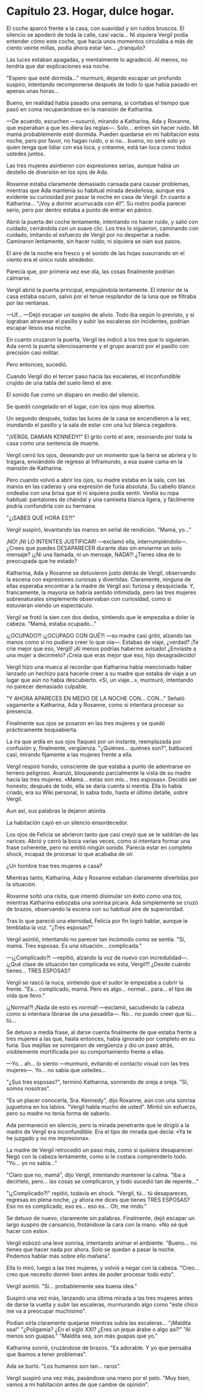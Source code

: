 
# Capítulo 23. Hogar, dulce hogar.


El coche aparcó frente a la casa, con suavidad y sin ruidos bruscos. El silencio se apoderó de toda la calle, casi vacía... Ni siquiera Vergil podía entender cómo este coche, que hacía unos momentos circulaba a más de ciento veinte millas, podía ahora estar tan... ¿tranquilo?

Las luces estaban apagadas, y mentalmente lo agradeció. Al menos, no tendría que dar explicaciones esa noche.

"Espero que esté dormida..." murmuró, dejando escapar un profundo suspiro, intentando recomponerse después de todo lo que había pasado en apenas unas horas...

Bueno, en realidad había pasado una semana, si contabas el tiempo que pasó en coma recuperándose en la mansión de Katharina.

—De acuerdo, escuchen —susurró, mirando a Katharina, Ada y Roxanne, que esperaban a que les diera las reglas—. Solo... entren sin hacer ruido. Mi mamá probablemente esté dormida. Pueden quedarse en mi habitación esta noche, pero por favor, no hagan ruido, o si no... bueno, no seré solo yo quien tenga que lidiar con esa loca, y créanme, está tan loca como todos ustedes juntos.

Las tres mujeres asintieron con expresiones serias, aunque había un destello de diversión en los ojos de Ada.

Roxanne estaba claramente demasiado cansada para causar problemas, mientras que Ada mantenía su habitual mirada desdeñosa, aunque era evidente su curiosidad por pasar la noche en casa de Vergil. En cuanto a Katharina... "¡Voy a dormir acurrucada con él!". Su rostro podía parecer serio, pero por dentro estaba a punto de entrar en pánico.

Abrió la puerta del coche lentamente, intentando no hacer ruido, y salió con cuidado, cerrándola con un suave clic. Los tres lo siguieron, caminando con cuidado, imitando el esfuerzo de Vergil por no despertar a nadie. Caminaron lentamente, sin hacer ruido; ni siquiera se oían sus pasos.

El aire de la noche era fresco y el sonido de las hojas susurrando en el viento era el único ruido alrededor.

Parecía que, por primera vez ese día, las cosas finalmente podrían calmarse.

Vergil abrió la puerta principal, empujándola lentamente. El interior de la casa estaba oscuro, salvo por el tenue resplandor de la luna que se filtraba por las ventanas.

—Uf... —Dejó escapar un suspiro de alivio. Todo iba según lo previsto, y si lograban atravesar el pasillo y subir las escaleras sin incidentes, podrían escapar ilesos esa noche.

En cuanto cruzaron la puerta, Vergil les indicó a los tres que lo siguieran. Ada cerró la puerta silenciosamente y el grupo avanzó por el pasillo con precisión casi militar.

Pero entonces, sucedió.

Cuando Vergil dio el tercer paso hacia las escaleras, el inconfundible crujido de una tabla del suelo llenó el aire.

El sonido fue como un disparo en medio del silencio.

Se quedó congelado en el lugar, con los ojos muy abiertos.

Un segundo después, todas las luces de la casa se encendieron a la vez, inundando el pasillo y la sala de estar con una luz blanca cegadora.

"¡VERGIL DAMIAN KENNEDY!" El grito cortó el aire, resonando por toda la casa como una sentencia de muerte.

Vergil cerró los ojos, deseando por un momento que la tierra se abriera y lo tragara, enviándolo de regreso al Inframundo, a esa suave cama en la mansión de Katharina.

Pero cuando volvió a abrir los ojos, su madre estaba en la sala, con las manos en las caderas y una expresión de furia absoluta. Su cabello blanco ondeaba con una brisa que él ni siquiera podía sentir. Vestía su ropa habitual: pantalones de chándal y una camiseta blanca ligera, y fácilmente podría confundirla con su hermana.

"¿¡SABES QUÉ HORA ES?!"

Vergil suspiró, levantando las manos en señal de rendición. "Mamá, yo..."

¡NO! ¡NI LO INTENTES JUSTIFICAR! —exclamó ella, interrumpiéndolo—. ¿Crees que puedes DESAPARECER durante días sin enviarme un solo mensaje? ¡¿Ni una llamada, ni un mensaje, NADA?! ¿Tienes idea de lo preocupada que he estado?

Katharina, Ada y Roxanne se detuvieron justo detrás de Vergil, observando la escena con expresiones curiosas y divertidas. Claramente, ninguna de ellas esperaba encontrar a la madre de Vergil así: furiosa y desquiciada. Y, francamente, la mayoría se habría sentido intimidada, pero las tres mujeres sobrenaturales simplemente observaban con curiosidad, como si estuvieran viendo un espectáculo.

Vergil se frotó la sien con dos dedos, sintiendo que le empezaba a doler la cabeza. "Mamá, estaba ocupado..."

¡¿OCUPADO?! ¡¿OCUPADO CON QUÉ?! —su madre casi gritó, alzando las manos como si no pudiera creer lo que oía—. Estabas de viaje, ¿verdad? ¡Te crie mejor que eso, Vergil! ¡Al menos podrías haberme avisado! ¿Enviaste a una mujer a decírmelo? ¡Creía que eras mejor que eso, hijo desagradecido!

Vergil hizo una mueca al recordar que Katharina había mencionado haber lanzado un hechizo para hacerle creer a su madre que estaba de viaje a un lugar que aún no había descubierto. «Sí, un viaje...», murmuró, intentando no parecer demasiado culpable.

"Y AHORA APARECES EN MEDIO DE LA NOCHE CON... CON..." Señaló vagamente a Katharina, Ada y Roxanne, como si intentara procesar su presencia.

Finalmente sus ojos se posaron en las tres mujeres y se quedó prácticamente boquiabierta.

La ira que ardía en sus ojos flaqueó por un instante, reemplazada por confusión y, finalmente, vergüenza. "¿Quiénes... quiénes son?", balbuceó casi, mirando fijamente a las mujeres frente a ella.

Vergil respiró hondo, consciente de que estaba a punto de adentrarse en terreno peligroso. Avanzó, bloqueando parcialmente la vista de su madre hacia las tres mujeres. «Mamá... estas son mis... tres esposas». Decidió ser honesto; después de todo, ella se daría cuenta si mentía. Ella lo había criado, era su Wiki personal, lo sabía todo, hasta el último detalle, sobre Vergil.

Aun así, sus palabras la dejaron atónita.

La habitación cayó en un silencio ensordecedor.

Los ojos de Felicia se abrieron tanto que casi creyó que se le saldrían de las narices. Abrió y cerró la boca varias veces, como si intentara formar una frase coherente, pero no emitió ningún sonido. Parecía estar en completo shock, incapaz de procesar lo que acababa de oír.

¿Un hombre trae tres mujeres a casa?

Mientras tanto, Katharina, Ada y Roxanne estaban claramente divertidas por la situación.

Roxanne soltó una risita, que intentó disimular sin éxito como una tos, mientras Katharina esbozaba una sonrisa pícara. Ada simplemente se cruzó de brazos, observando la escena con su habitual aire de superioridad.

Tras lo que pareció una eternidad, Felicia por fin logró hablar, aunque le temblaba la voz. "¿Tres esposas?"

Vergil asintió, intentando no parecer tan incómodo como se sentía. "Sí, mamá. Tres esposas. Es una situación... complicada."

—¡¿Complicado?! —repitió, alzando la voz de nuevo con incredulidad—. ¡¿Qué clase de situación tan complicada es esta, Vergil?! ¿Desde cuándo tienes... TRES ESPOSAS?

Vergil se rascó la nuca, sintiendo que el sudor le empezaba a cubrir la frente. "Es... complicado, mamá. Pero es algo... normal... para... el tipo de vida que llevo."

¡¿Normal?! ¡Nada de esto es normal! —exclamó, sacudiendo la cabeza como si intentara librarse de una pesadilla—. No... no puedo creer que tú... tú...

Se detuvo a media frase, al darse cuenta finalmente de que estaba frente a tres mujeres a las que, hasta entonces, había ignorado por completo en su furia. Sus mejillas se sonrojaron de vergüenza y dio un paso atrás, visiblemente mortificada por su comportamiento frente a ellas.

—Yo... ah... lo siento —murmuró, evitando el contacto visual con las tres mujeres—. Yo... no sabía que ustedes...

"¿Sus tres esposas?", terminó Katharina, sonriendo de oreja a oreja. "Sí, somos nosotras".

"Es un placer conocerla, Sra. Kennedy", dijo Roxanne, aún con una sonrisa juguetona en los labios. "Vergil habla mucho de usted". Mintió sin esfuerzo, pero su madre no tenía forma de saberlo.

Ada permaneció en silencio, pero la mirada penetrante que le dirigió a la madre de Vergil era inconfundible. Era el tipo de mirada que decía: «Ya te he juzgado y no me impresiona».

La madre de Vergil retrocedió un paso más, como si quisiera desaparecer. Negó con la cabeza lentamente, como si le costara comprenderlo todo. "Yo... yo no sabía..."

"Claro que no, mamá", dijo Vergil, intentando mantener la calma. "Iba a decírtelo, pero... las cosas se complicaron, y todo sucedió tan de repente..."

"¡¿Complicado?!" repitió, todavía en shock. "Vergil, tú... tú desapareces, regresas en plena noche, ¿y ahora me dices que tienes TRES ESPOSAS? Eso no es complicado, eso es... eso es... Oh, me rindo."

Se detuvo de nuevo, claramente sin palabras. Finalmente, dejó escapar un largo suspiro de cansancio, frotándose la cara con la mano. «No sé qué hacer con esto».

Vergil esbozó una leve sonrisa, intentando animar el ambiente. "Bueno... no tienes que hacer nada por ahora. Solo se quedan a pasar la noche. Podemos hablar más sobre ello mañana".

Ella lo miró, luego a las tres mujeres, y volvió a negar con la cabeza. "Creo... creo que necesito dormir bien antes de poder procesar todo esto".

Vergil asintió. "Sí... probablemente sea buena idea."

Suspiró una vez más, lanzando una última mirada a las tres mujeres antes de darse la vuelta y subir las escaleras, murmurando algo como "este chico me va a preocupar muchísimo".

Podían oírla claramente quejarse mientras subía las escaleras... "¡Maldita sea!" "¿Poligamia? ¿En el siglo XXI? ¿Eres un jeque árabe o algo así?" "Al menos son guapas." "Maldita sea, son más guapas que yo."

Katharina sonrió, cruzándose de brazos. "Es adorable. Y yo que pensaba que íbamos a tener problemas".

Ada se burló. "Los humanos son tan... raros".

Vergil suspiró una vez más, pasándose una mano por el pelo. "Muy bien, vamos a mi habitación antes de que cambie de opinión".